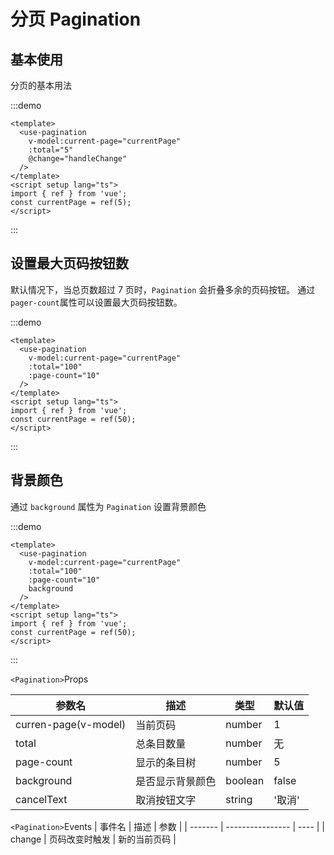 # 分页 Pagination

<h2>基本使用</h2>

分页的基本用法

:::demo 

```vue
<template>
  <use-pagination
    v-model:current-page="currentPage"
    :total="5"
    @change="handleChange"
  />
</template>
<script setup lang="ts">
import { ref } from 'vue';
const currentPage = ref(5);
</script>
```
:::

<h2>设置最大页码按钮数</h2>

默认情况下，当总页数超过 7 页时，`Pagination` 会折叠多余的页码按钮。 通过`pager-count`属性可以设置最大页码按钮数。

:::demo 

```vue
<template>
  <use-pagination
    v-model:current-page="currentPage"
    :total="100"
    :page-count="10"
  />
</template>
<script setup lang="ts">
import { ref } from 'vue';
const currentPage = ref(50);
</script>
```
:::


<h2>背景颜色</h2>

通过 `background` 属性为 `Pagination` 设置背景颜色

:::demo 

```vue
<template>
  <use-pagination
    v-model:current-page="currentPage"
    :total="100"
    :page-count="10"
    background
  />
</template>
<script setup lang="ts">
import { ref } from 'vue';
const currentPage = ref(50);
</script>
```
:::


`<Pagination>`Props

| 参数名        | 描述                 | 类型        | 默认值          |
| ---------------- | ---------------------- | ------------- | ------------------ |
| curren-page(v-model) | 当前页码  | number       |     1              |
| total   | 总条目数量| number | 无 |     1
| page-count     | 显示的条目树 | number       | 5               |
| background   | 是否显示背景颜色  | boolean | false  |
| cancelText     | 取消按钮文字 | string       | '取消'               |


`<Pagination>`Events
| 事件名 | 描述           | 参数 |
| ------- | ---------------- | ---- |
| change | 页码改变时触发 | 新的当前页码    |
